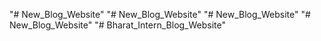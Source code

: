 "# New_Blog_Website" 
"# New_Blog_Website" 
"# New_Blog_Website" 
"# New_Blog_Website" 
"# Bharat_Intern_Blog_Website" 
